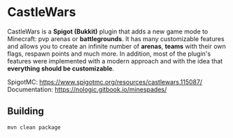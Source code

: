 # CastleWars
CastleWars is a **Spigot (Bukkit)** plugin that adds a new game mode to Minecraft: pvp arenas or **battlegrounds**. It has many customizable features and allows you to create an infinite number of **arenas**, **teams** with their own flags, respawn points and much more. In addition, most of the plugin's features were implemented with a modern approach and with the idea that **everything should be customizable**.

SpigotMC: https://www.spigotmc.org/resources/castlewars.115087/  
Documentation: https://nologic.gitbook.io/minespades/

## Building
`mvn clean package`
